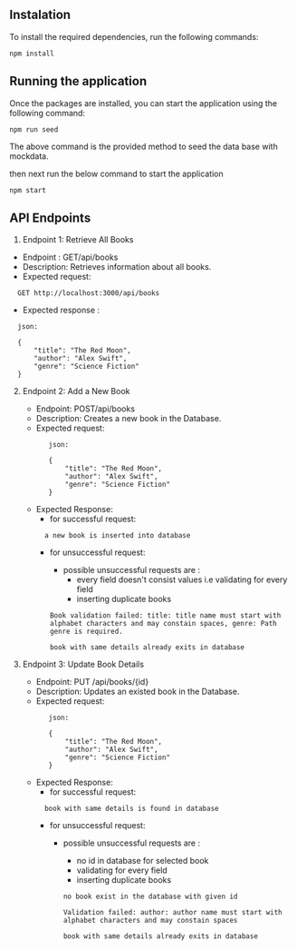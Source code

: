 ## Instalation

To install the required dependencies, run the following commands:

``` 
npm install 
```

## Running the application
Once the packages are installed, you can start the application using the following command:

```
npm run seed 

```

The above command is the provided method to seed the data base with mockdata.

then next run the below command to start the application

```
npm start

```

## API Endpoints
1. Endpoint 1: Retrieve All Books
  - Endpoint : GET/api/books
  - Description: Retrieves information about all books.
  - Expected request:
  ```
    GET http://localhost:3000/api/books

  ```
  - Expected response :
  ```
    json:

    {
        "title": "The Red Moon",
        "author": "Alex Swift",
        "genre": "Science Fiction"
    }
  ```

2. Endpoint 2: Add a New Book
   - Endpoint: POST/api/books
   - Description: Creates a new book in the Database.
   - Expected request:
     ```
        json:

        {
            "title": "The Red Moon",
            "author": "Alex Swift",
            "genre": "Science Fiction"
        }
     ```
   - Expected Response:
      - for successful request:
      ```
        a new book is inserted into database
      ```
      - for unsuccessful request:
        - possible unsuccessful requests are : 
          - every field doesn't consist values i.e validating for every field 
          - inserting duplicate books
        
        ```
        Book validation failed: title: title name must start with alphabet characters and may constain spaces, genre: Path genre is required.
        ```

        ```
        book with same details already exits in database
        ```

3. Endpoint 3: Update Book Details
   - Endpoint: PUT /api/books/{id}
   - Description: Updates an existed book in the Database.
   - Expected request:
     ```
        json:

        {
            "title": "The Red Moon",
            "author": "Alex Swift",
            "genre": "Science Fiction"
        }
     ```
    - Expected Response:
      - for successful request:
      ```
        book with same details is found in database
      ```
      -  for unsuccessful request:
          - possible unsuccessful requests are : 
            - no id in database for selected book
            - validating for every field 
            - inserting duplicate books
            ```
            no book exist in the database with given id
            ```

            ```
            Validation failed: author: author name must start with alphabet characters and may constain spaces
            ```

            ```
            book with same details already exits in database
            ```


   


